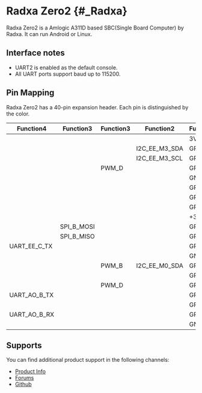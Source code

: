Radxa Zero2 {#_Radxa}
===========

Radxa Zero2 is a Amlogic A311D based SBC(Single Board Computer) by Radxa. It can run Android or Linux. 

Interface notes
---------------

- UART2 is enabled as the default console.
- All UART ports support baud up to 115200.

Pin Mapping
-----------

Radxa Zero2 has a 40-pin expansion header. Each pin is distinguished by the color.

|    Function4|    Function3|  Function3|    Function2| Function1|  PIN  |  PIN  | Function1|    Function2| Function3|   Function4|   Function5|
|-------------|-------------|-----------|-------------|----------|:------|------:|----------|-------------|----------|------------|------------|
|             |             |           |             |       3V3|   1   |   2   |     +5.0V|             |          |            |            |
|             |             |           |I2C_EE_M3_SDA|  GPIOA_14|   3   |   4   |     +5.0V|             |          |            |            |
|             |             |           |I2C_EE_M3_SCL|  GPIOA_15|   5   |   6   |       GND|             |          |            |            |
|             |             |PWM_D      |             |   GPIOZ_2|   7   |   8   |  GPIOAO_0|             |          |UART_AO_A_TX|            |
|             |             |           |             |       GND|   9   |   10  |  GPIOAO_1|             |          |UART_AO_A_RX|            |
|             |             |           |             |   GPIOZ_3|   11  |   12  |   GPIOA_1|             |          |            |            |
|             |             |           |             |   GPIOZ_4|   13  |   14  |       GND|             |          |            |            |
|             |             |           |             |   GPIOZ_5|   15  |   16  |   GPIOZ_8|             |          |            |            |
|             |             |           |             |     +3.3V|   17  |   18  |   GPIOZ_6|             |          |            |            |
|             |SPI_B_MOSI   |           |             |   GPIOH_4|   19  |   20  |       GND|             |          |            |            |
|             |SPI_B_MISO   |           |             |   GPIOH_5|   21  |   22  |   GPIOZ_9|             |          |            |            |
|UART_EE_C_TX |             |           |             |   GPIOH_7|   23  |   24  |   GPIOH_6|I2C_EE_M1_SDA|          |UART_EE_C_RX|   SPI_B_SS0|
|             |             |           |             |       GND|   25  |   26  |SARADC_CH2|             |          |            |            |
|             |             |PWM_B      |I2C_EE_M0_SDA|   GPIOZ_0|   27  |   28  |   GPIOZ_1|I2C_EE_M0_SCL|     PWM_C|            |            |
|             |             |           |             |  GPIOAO_7|   29  |   30  |       GND|             |          |            |            |
|             |             |PWM_D      |             |   GPIOA_4|   31  |   32  |   GPIOA_0|             |          |            |            |
|UART_AO_B_TX |             |           |             |  GPIOAO_8|   33  |   34  |       GND|             |          |            |            |
|             |             |           |             |   GPIOA_2|   35  |   36  |   GPIOA_3|             |          |            |            |
|UART_AO_B_RX |             |           |             |  GPIOAO_9|   37  |   38  |   GPIOA_5|             |          |            |            |
|             |             |           |             |       GND|   39  |   40  |   GPIOZ_7|I2C_EE_M0_SDA|          |            |            |

Supports
--------

You can find additional product support in the following channels:

- [Product Info](https://docs.radxa.com/zero/zero2pro)
- [Forums](https://forum.radxa.com/c/zero)
- [Github](https://github.com/radxa)
